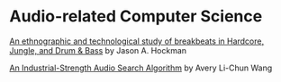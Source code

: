 # Audio-related Computer Science

[An ethnographic and technological study of breakbeats in Hardcore, Jungle, and Drum & Bass](https://github.com/papers-we-love/papers-we-love/blob/master/audio_comp_sci/an-ethnographic-and-technological-study-of-breakbeats.pdf) by Jason A. Hockman 

[An Industrial-Strength Audio Search Algorithm](https://github.com/papers-we-love/papers-we-love/blob/master/audio_comp_sci/shazam-audio-search-algorithm.pdf) by Avery Li-Chun Wang
